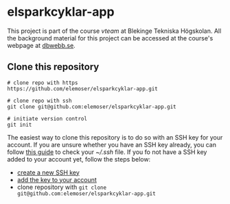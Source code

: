 # elsparkcyklar-app
This project is part of the course *vteam* at Blekinge Tekniska Högskolan.
All the background material for this project can be accessed at the course's webpage at [dbwebb.se](https://dbwebb.se/kurser/vteam-v1).

## Clone this repository

```
# clone repo with https
https://github.com/elemoser/elsparkcyklar-app.git

# clone repo with ssh
git clone git@github.com:elemoser/elsparkcyklar-app.git

# initiate version control
git init
```

The easiest way to clone this repository is to do so with an SSH key for your account.
If you are unsure whether you have an SSH key already, you can follow [this guide](https://docs.github.com/en/authentication/connecting-to-github-with-ssh/checking-for-existing-ssh-keys?platform=linux) to check your *~/.ssh* file.
If you fo not have a SSH key added to your account yet, follow the steps below:

* [create a new SSH key](https://docs.github.com/en/authentication/connecting-to-github-with-ssh/generating-a-new-ssh-key-and-adding-it-to-the-ssh-agent#generating-a-new-ssh-key) 
* [add the key to your account](https://docs.github.com/en/authentication/connecting-to-github-with-ssh/adding-a-new-ssh-key-to-your-github-account#adding-a-new-ssh-key-to-your-account)
* clone repository with `git clone git@github.com:elemoser/elsparkcyklar-app.git`